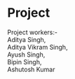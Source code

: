 # Project
Project workers:-<br>
 Aditya Singh,<br> Aditya Vikram Singh,<br> Ayush Singh,<br> Bipin Singh,<br> Ashutosh Kumar 
